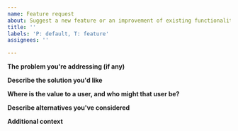 ```yaml
---
name: Feature request
about: Suggest a new feature or an improvement of existing functionality.
title: ''
labels: 'P: default, T: feature'
assignees: ''

---
```


**The problem you're addressing (if any)**
<!--(A clear and concise description of the problem, if any, that this feature is intended to address.)-->


**Describe the solution you'd like**
<!--(If you have something in mind, a clear and concise description of what you want to happen. If you don't have something in mind, indicate as much.)-->


**Where is the value to a user, and who might that user be?**
<!--(Which users is this most likely to benefit? What user needs does this address? How might a user summarize this change or new thing?)-->


**Describe alternatives you've considered**
<!--(A clear and concise description of any alternative solutions or features you've considered.)-->


**Additional context**
<!--(Add any other context or screenshots about the feature request here.)-->
